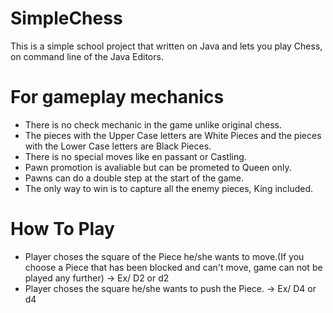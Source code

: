 # SimpleChess
This is a simple school project that written on Java and lets you play Chess, on command line of the Java Editors.
# For gameplay mechanics
* There is no check mechanic in the game unlike original chess.
* The pieces with the Upper Case letters are White Pieces and the pieces with the Lower Case letters are Black Pieces.
* There is no special moves like en passant or Castling.
* Pawn promotion is avaliable but can be prometed to Queen only. 
* Pawns can do a double step at the start of the game.
* The only way to win is to capture all the enemy pieces, King included.
# How To Play
* Player choses the square of the Piece he/she wants to move.(If you choose a Piece that has been blocked and can't move, game can not be played any further)
-> Ex/ D2 or d2
* Player choses the square he/she wants to push the Piece.
-> Ex/ D4 or d4
